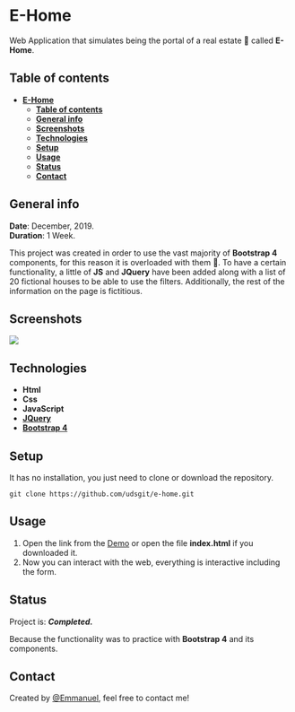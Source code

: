 # **E-Home**

Web Application that simulates being the portal of a real estate 🏬 called **E-Home**.

## **Table of contents**

- [**E-Home**](#e-home)
  - [**Table of contents**](#table-of-contents)
  - [**General info**](#general-info)
  - [**Screenshots**](#screenshots)
  - [**Technologies**](#technologies)
  - [**Setup**](#setup)
  - [**Usage**](#usage)
  - [**Status**](#status)
  - [**Contact**](#contact)

## **General info**

**Date**: December, 2019.  
**Duration**: 1 Week.  

This project was created in order to use the vast majority of **Bootstrap 4** components, for this reason it is overloaded with them 🤪. To have a certain functionality, a little of **JS** and **JQuery** have been added along with a list of 20 fictional houses to be able to use the filters. Additionally, the rest of the information on the page is fictitious.

## **Screenshots**

![](imagenes/otros/ehome.gif)

## **Technologies**
* **Html**
* **Css**
* **JavaScript**
* [**JQuery**](https://jquery.com/)
* [**Bootstrap 4**](https://getbootstrap.com/docs/4.1)


## **Setup**

It has no installation, you just need to clone or download the repository.

```console
git clone https://github.com/udsgit/e-home.git
```
## **Usage**

1. Open the link from the [Demo](https://udsgit.github.io/e-home) or open the file **index.html** if you downloaded it.
2. Now you can interact with the web, everything is interactive including the form.

## **Status**

Project is: ***Completed.***

Because the functionality was to practice with **Bootstrap 4** and its components.

## **Contact**

Created by [@Emmanuel](https://www.linkedin.com/in/emagleza/), feel free to contact me!
